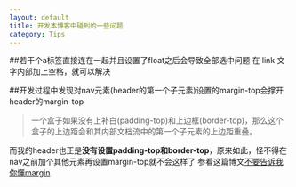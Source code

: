```yaml
---
layout: default
title: 开发本博客中碰到的一些问题
category: Tips
---
```

##若干个a标签直接连在一起并且设置了float之后会导致全部选中问题
在<a> link </a>文字内部加上空格，就可以解决

##开发过程中发现对nav元素(header的第一个子元素)设置的margin-top会撑开header的margin-top
>一个盒子如果没有上补白(padding-top)和上边框(border-top)，那么这个盒子的上边距会和其内部文档流中的第一个子元素的上边距重叠。

而我的header也正是**没有设置padding-top和border-top**，原来如此，怪不得在nav之前加个其他元素再设置margin-top就不会这样了
参看这篇博文[不要告诉我你懂margin](http://www.hicss.net/do-not-tell-me-you-understand-margin/)
